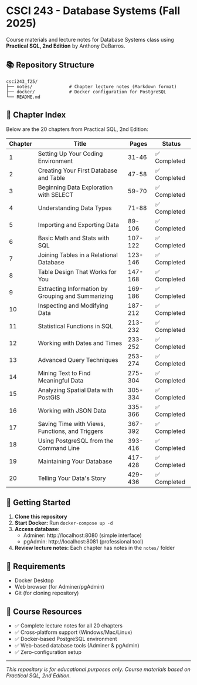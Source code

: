 # CSCI 243 - Database Systems (Fall 2025)

Course materials and lecture notes for Database Systems class using **Practical SQL, 2nd Edition** by Anthony DeBarros.

## 📚 Repository Structure

```
csci243_f25/
├── notes/              # Chapter lecture notes (Markdown format)
├── docker/             # Docker configuration for PostgreSQL
└── README.md
```

## 📖 Chapter Index

Below are the 20 chapters from Practical SQL, 2nd Edition:

| Chapter | Title | Pages | Status |
|---------|-------|-------|--------|
| 1 | Setting Up Your Coding Environment | 31-46 | ✅ Completed |
| 2 | Creating Your First Database and Table | 47-58 | ✅ Completed |
| 3 | Beginning Data Exploration with SELECT | 59-70 | ✅ Completed |
| 4 | Understanding Data Types | 71-88 | ✅ Completed |
| 5 | Importing and Exporting Data | 89-106 | ✅ Completed |
| 6 | Basic Math and Stats with SQL | 107-122 | ✅ Completed |
| 7 | Joining Tables in a Relational Database | 123-146 | ✅ Completed |
| 8 | Table Design That Works for You | 147-168 | ✅ Completed |
| 9 | Extracting Information by Grouping and Summarizing | 169-186 | ✅ Completed |
| 10 | Inspecting and Modifying Data | 187-212 | ✅ Completed |
| 11 | Statistical Functions in SQL | 213-232 | ✅ Completed |
| 12 | Working with Dates and Times | 233-252 | ✅ Completed |
| 13 | Advanced Query Techniques | 253-274 | ✅ Completed |
| 14 | Mining Text to Find Meaningful Data | 275-304 | ✅ Completed |
| 15 | Analyzing Spatial Data with PostGIS | 305-334 | ✅ Completed |
| 16 | Working with JSON Data | 335-366 | ✅ Completed |
| 17 | Saving Time with Views, Functions, and Triggers | 367-392 | ✅ Completed |
| 18 | Using PostgreSQL from the Command Line | 393-416 | ✅ Completed |
| 19 | Maintaining Your Database | 417-428 | ✅ Completed |
| 20 | Telling Your Data's Story | 429-436 | ✅ Completed |

## 🚀 Getting Started

1. **Clone this repository**
2. **Start Docker:** Run `docker-compose up -d`
3. **Access database:** 
   - Adminer: http://localhost:8080 (simple interface)
   - pgAdmin: http://localhost:8081 (professional tool)
4. **Review lecture notes:** Each chapter has notes in the `notes/` folder

## 🔧 Requirements

- Docker Desktop
- Web browser (for Adminer/pgAdmin)
- Git (for cloning repository)

## 📌 Course Resources

- ✅ Complete lecture notes for all 20 chapters
- ✅ Cross-platform support (Windows/Mac/Linux)
- ✅ Docker-based PostgreSQL environment
- ✅ Web-based database tools (Adminer & pgAdmin)
- ✅ Zero-configuration setup

---

*This repository is for educational purposes only. Course materials based on Practical SQL, 2nd Edition.*